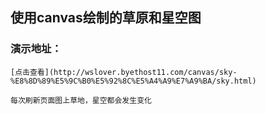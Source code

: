 ﻿## 使用canvas绘制的草原和星空图
### 演示地址：
	[点击查看](http://wslover.byethost11.com/canvas/sky-%E8%8D%89%E5%9C%B0%E5%92%8C%E5%A4%A9%E7%A9%BA/sky.html)

	每次刷新页面图上草地，星空都会发生变化
